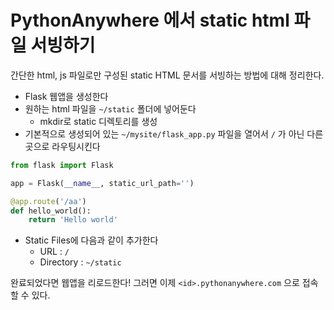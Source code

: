 # PythonAnywhere 에서 static html 파일 서빙하기

간단한 html, js 파일로만 구성된 static HTML 문서를 서빙하는 방법에 대해 정리한다. 

- Flask 웹앱을 생성한다
- 원하는 html 파일을 `~/static` 폴더에 넣어둔다
    - mkdir로 static 디렉토리를 생성
- 기본적으로 생성되어 있는 `~/mysite/flask_app.py` 파일을 열어서 `/` 가 아닌 다른 곳으로 라우팅시킨다

```python
from flask import Flask

app = Flask(__name__, static_url_path='')

@app.route('/aa')
def hello_world():
    return 'Hello world'
```

- Static Files에 다음과 같이 추가한다
    - URL : `/`
    - Directory : `~/static`

완료되었다면 웹앱을 리로드한다! 그러면 이제 `<id>.pythonanywhere.com` 으로 접속할 수 있다.
